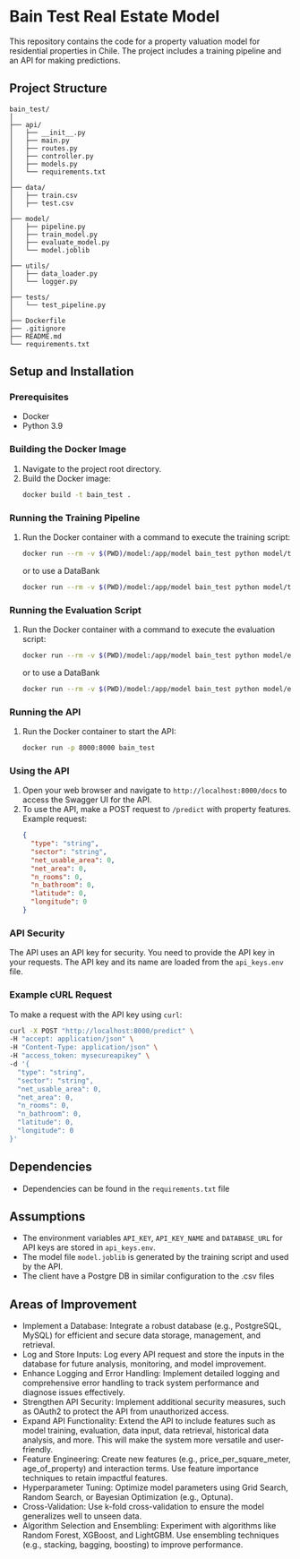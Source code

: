 
# Bain Test Real Estate Model

This repository contains the code for a property valuation model for residential properties in Chile. The project includes a training pipeline and an API for making predictions.

## Project Structure
```
bain_test/
│
├── api/
│   ├── __init__.py
│   ├── main.py
│   ├── routes.py
│   ├── controller.py
│   ├── models.py
│   └── requirements.txt
│
├── data/
│   ├── train.csv
│   ├── test.csv
│
├── model/
│   ├── pipeline.py
│   ├── train_model.py
│   ├── evaluate_model.py
│   └── model.joblib
│
├── utils/
│   ├── data_loader.py
│   └── logger.py
│
├── tests/
│   └── test_pipeline.py
│
├── Dockerfile
├── .gitignore
├── README.md
└── requirements.txt
```

## Setup and Installation

### Prerequisites
- Docker
- Python 3.9

### Building the Docker Image
1. Navigate to the project root directory.
2. Build the Docker image:
   ```bash
   docker build -t bain_test .
   ```

### Running the Training Pipeline
1. Run the Docker container with a command to execute the training script:
   ```bash
   docker run --rm -v $(PWD)/model:/app/model bain_test python model/train_model.py
   ```
   or to use a DataBank
   ```bash
   docker run --rm -v $(PWD)/model:/app/model bain_test python model/train_model.py --from_db=True
   ```

### Running the Evaluation Script
1. Run the Docker container with a command to execute the evaluation script:
   ```bash
   docker run --rm -v $(PWD)/model:/app/model bain_test python model/evaluate_model.py
   ```
   or to use a DataBank
   ```bash
   docker run --rm -v $(PWD)/model:/app/model bain_test python model/evaluate_model.py --from_db=True
   ```

### Running the API
1. Run the Docker container to start the API:
   ```bash
   docker run -p 8000:8000 bain_test
   ```

### Using the API
1. Open your web browser and navigate to `http://localhost:8000/docs` to access the Swagger UI for the API.
2. To use the API, make a POST request to `/predict` with property features. Example request:
   ```json
   {
     "type": "string",
     "sector": "string",
     "net_usable_area": 0,
     "net_area": 0,
     "n_rooms": 0,
     "n_bathroom": 0,
     "latitude": 0,
     "longitude": 0
   }
   ```

### API Security
The API uses an API key for security. You need to provide the API key in your requests. The API key and its name are loaded from the `api_keys.env` file.

### Example cURL Request
To make a request with the API key using `curl`:
```bash
curl -X POST "http://localhost:8000/predict" \
-H "accept: application/json" \
-H "Content-Type: application/json" \
-H "access_token: mysecureapikey" \
-d '{
  "type": "string",
  "sector": "string",
  "net_usable_area": 0,
  "net_area": 0,
  "n_rooms": 0,
  "n_bathroom": 0,
  "latitude": 0,
  "longitude": 0
}'
```

## Dependencies
- Dependencies can be found in the `requirements.txt` file

## Assumptions
- The environment variables `API_KEY`, `API_KEY_NAME` and `DATABASE_URL` for API keys are stored in `api_keys.env`.
- The model file `model.joblib` is generated by the training script and used by the API.
- The client have a Postgre DB in similar configuration to the .csv files

## Areas of Improvement
- Implement a Database: Integrate a robust database (e.g., PostgreSQL, MySQL) for efficient and secure data storage, management, and retrieval.
- Log and Store Inputs: Log every API request and store the inputs in the database for future analysis, monitoring, and model improvement.
- Enhance Logging and Error Handling: Implement detailed logging and comprehensive error handling to track system performance and diagnose issues effectively.
- Strengthen API Security: Implement additional security measures, such as OAuth2 to protect the API from unauthorized access.
- Expand API Functionality: Extend the API to include features such as model training, evaluation, data input, data retrieval, historical data analysis, and more. This will make the system more versatile and user-friendly.
- Feature Engineering: Create new features (e.g., price_per_square_meter, age_of_property) and interaction terms. Use feature importance techniques to retain impactful features.
- Hyperparameter Tuning: Optimize model parameters using Grid Search, Random Search, or Bayesian Optimization (e.g., Optuna).
- Cross-Validation: Use k-fold cross-validation to ensure the model generalizes well to unseen data.
- Algorithm Selection and Ensembling: Experiment with algorithms like Random Forest, XGBoost, and LightGBM. Use ensembling techniques (e.g., stacking, bagging, boosting) to improve performance.
